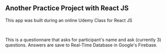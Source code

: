 <h2>Another Practice Project with React JS</h2>


<p>This app was built during an online Udemy Class for React JS</p><br>

<p>This is a questionnare that asks for participant's name and ask (currently 3) questions.  Answers are save to Real-Time Database in Google's Firebase.</p>
